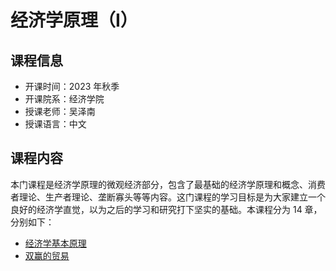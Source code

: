 # 经济学原理（I）

## 课程信息

- 开课时间：2023 年秋季
- 开课院系：经济学院
- 授课老师：吴泽南
- 授课语言：中文

## 课程内容

本门课程是经济学原理的微观经济部分，包含了最基础的经济学原理和概念、消费者理论、生产者理论、垄断寡头等等内容。这门课程的学习目标是为大家建立一个良好的经济学直觉，以为之后的学习和研究打下坚实的基础。本课程分为 14 章，分别如下：

- <a href="Principles of Economics/#principles-of-economics" target="_self">经济学基本原理</a>
- <a href="Principles of Economics/#gains-from-trade" target="_self">双赢的贸易</a>